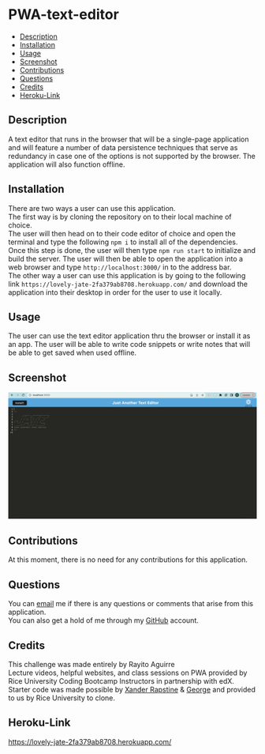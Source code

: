 # PWA-text-editor

- [Description](#description)
- [Installation](#installation)
- [Usage](#usage)
- [Screenshot](#screenshot)
- [Contributions](#contributions)
- [Questions](#questions)
- [Credits](#credits)
- [Heroku-Link](#heroku-link)

## Description
A text editor that runs in the browser that will be a single-page application and will feature a number of data persistence techniques that serve as redundancy in case one of the options is not supported by the browser. The application will also function offline.

## Installation
There are two ways a user can use this application.<br>
The first way is by cloning the repository on to their local machine of choice.<br>
The user will then head on to their code editor of choice and open the terminal and type the following `npm i` to install all of the dependencies. <br>
Once this step is done, the user will then type `npm run start` to initialize and build the server. The user will then be able to open the application into a web browser and type `http://localhost:3000/` in to the address bar. <br>
The other way a user can use this application is by going to the following link `https://lovely-jate-2fa379ab8708.herokuapp.com/` and download the application into their desktop in order for the user to use it locally.

## Usage
The user can use the text editor application thru the browser or install it as an app. The user will be able to write code snippets or write notes that will be able to get saved when used offline.

## Screenshot
![Alt text](<images/Screenshot 2023-07-11 at 6.28.55 AM.png>)<br>

## Contributions
At this moment, there is no need for any contributions for this application.

## Questions
You can [email](rayito.aguirre94@gmail.com) me if there is any questions or comments that arise from this application.<br>
You can also get a hold of me through my [GitHub](https://github.com/itsrayito) account.

## Credits
This challenge was made entirely by Rayito Aguirre<br>
Lecture videos, helpful websites, and class sessions on PWA provided by Rice University Coding Bootcamp Instructors in partnership with edX.<br>
Starter code was made possible by [Xander Rapstine](https://github.com/Xandromus) & [George](https://github.com/Georgeyoo) and provided to us by Rice University to clone.

## Heroku-Link
https://lovely-jate-2fa379ab8708.herokuapp.com/